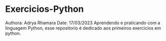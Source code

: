 # Exercicios-Python
Authora: Adrya Rhamara
Date: 17/03/2023
Aprendendo e praticando com a linguagem Python, esse repositorio é dedicado aos primeiros exercicios
em python.
